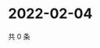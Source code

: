 # 2022-02-04

共 0 条

<!-- BEGIN WEIBO -->
<!-- 最后更新时间 Fri Feb 04 2022 21:12:47 GMT+0800 (China Standard Time) -->

<!-- END WEIBO -->
